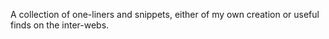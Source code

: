 A collection of one-liners and snippets, either of my own creation or
useful finds on the inter-webs.
